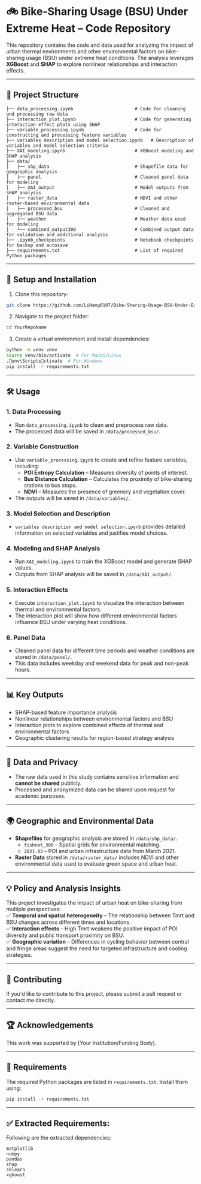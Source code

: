 
# 🚲 Bike-Sharing Usage (BSU) Under Extreme Heat – Code Repository

This repository contains the code and data used for analyzing the impact of urban thermal environments and other environmental factors on bike-sharing usage (BSU) under extreme heat conditions. The analysis leverages **XGBoost** and **SHAP** to explore nonlinear relationships and interaction effects.

---

## 📁 **Project Structure**
```plaintext
├── data_processing.ipynb                       # Code for cleaning and processing raw data
├── interaction_plot.ipynb                      # Code for generating interaction effect plots using SHAP
├── variable_processing.ipynb                   # Code for constructing and processing feature variables
├── variables description and model selection.ipynb   # Description of variables and model selection criteria
├── XAI_modeling.ipynb                          # XGBoost modeling and SHAP analysis
├── data/                                       
│   ├── shp_data                                # Shapefile data for geographic analysis
│   ├── panel                                   # Cleaned panel data for modeling
│   ├── XAI_output                              # Model outputs from SHAP analysis
│   ├── raster_data                             # NDVI and other raster-based environmental data
│   ├── processed_bsu                           # Cleaned and aggregated BSU data
│   ├── weather                                 # Weather data used for modeling
│   └── combined_output300                      # Combined output data for validation and additional analysis
├── .ipynb_checkpoints                          # Notebook checkpoints for backup and autosave
├── requirements.txt                            # List of required Python packages
```

---

## 🚀 **Setup and Installation**
1. Clone this repository:
```bash
git clone https://github.com/LiHang0107/Bike-Sharing-Usage-BSU-Under-Extreme-Heat-Code-Repository
```
2. Navigate to the project folder:
```bash
cd YourRepoName
```
3. Create a virtual environment and install dependencies:
```bash
python -m venv venv  
source venv/bin/activate  # For MacOS/Linux  
.env\Scriptsctivate  # For Windows  
pip install -r requirements.txt  
```

---

## 🛠️ **Usage**
### 1. **Data Processing**
- Run `data_processing.ipynb` to clean and preprocess raw data.
- The processed data will be saved in `/data/processed_bsu/`.

### 2. **Variable Construction**
- Use `variable_processing.ipynb` to create and refine feature variables, including:
  - **POI Entropy Calculation** – Measures diversity of points of interest.
  - **Bus Distance Calculation** – Calculates the proximity of bike-sharing stations to bus stops.
  - **NDVI** – Measures the presence of greenery and vegetation cover.
- The outputs will be saved in `/data/variables/`.

### 3. **Model Selection and Description**
- `variables description and model selection.ipynb` provides detailed information on selected variables and justifies model choices.

### 4. **Modeling and SHAP Analysis**
- Run `XAI_modeling.ipynb` to train the XGBoost model and generate SHAP values.
- Outputs from SHAP analysis will be saved in `/data/XAI_output/`.

### 5. **Interaction Effects**
- Execute `interaction_plot.ipynb` to visualize the interaction between thermal and environmental factors.
- The interaction plot will show how different environmental factors influence BSU under varying heat conditions.

### 6. **Panel Data**
- Cleaned panel data for different time periods and weather conditions are stored in `/data/panel/`.
- This data includes weekday and weekend data for peak and non-peak hours.

---

## 📊 **Key Outputs**
- SHAP-based feature importance analysis  
- Nonlinear relationships between environmental factors and BSU  
- Interaction plots to explore combined effects of thermal and environmental factors  
- Geographic clustering results for region-based strategy analysis  

---

## 📜 **Data and Privacy**
- The raw data used in this study contains sensitive information and **cannot be shared** publicly.  
- Processed and anonymized data can be shared upon request for academic purposes.  

---

## 🌍 **Geographic and Environmental Data**
- **Shapefiles** for geographic analysis are stored in `/data/shp_data/`.
   - `fishnet_300` – Spatial grids for environmental matching.
   - `2021.03` – POI and urban infrastructure data from March 2021.
- **Raster Data** stored in `/data/raster_data/` includes NDVI and other environmental data used to evaluate green space and urban heat.

---

## 💡 **Policy and Analysis Insights**
This project investigates the impact of urban heat on bike-sharing from multiple perspectives:  
✅ **Temporal and spatial heterogeneity** – The relationship between Tmrt and BSU changes across different times and locations.  
✅ **Interaction effects** – High Tmrt weakens the positive impact of POI diversity and public transport proximity on BSU.  
✅ **Geographic variation** – Differences in cycling behavior between central and fringe areas suggest the need for targeted infrastructure and cooling strategies.  

---

## 🤝 **Contributing**
If you'd like to contribute to this project, please submit a pull request or contact me directly.

---

## 🏆 **Acknowledgements**
This work was supported by [Your Institution/Funding Body].

---

## 🔧 **Requirements**
The required Python packages are listed in `requirements.txt`. Install them using:
```bash
pip install -r requirements.txt
```

---

## ✅ **Extracted Requirements:**
Following are the extracted dependencies:
```plaintext
matplotlib
numpy
pandas
shap
sklearn
xgboost
```
